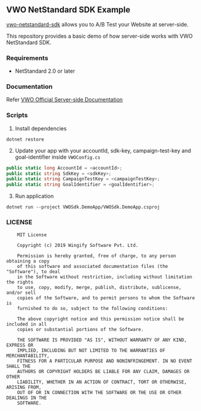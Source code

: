 ## VWO NetStandard SDK Example

[vwo-netstandard-sdk](https://gitlab.com/sidhant.gakhar/vwo-netstandard-sdk) allows you to A/B Test your Website at server-side.

This repository provides a basic demo of how server-side works with VWO NetStandard SDK.

### Requirements

- NetStandard 2.0 or later

### Documentation

Refer [VWO Official Server-side Documentation](https://developers.vwo.com/reference#server-side-introduction)

### Scripts

1. Install dependencies

```
dotnet restore
```

2. Update your app with your accountId, sdk-key, campaign-test-key and goal-identifier inside `VWOConfig.cs`

```c#
public static long AccountId = <accountId>;
public static string SdkKey = <sdkKey>;
public static string CampaignTestKey = <campaignTestKey>;
public static string GoalIdentifier = <goalIdentifier>;

```

3. Run application

```
dotnet run --project VWOSdk.DemoApp/VWOSdk.DemoApp.csproj
```

### LICENSE

```text
    MIT License

    Copyright (c) 2019 Wingify Software Pvt. Ltd.

    Permission is hereby granted, free of charge, to any person obtaining a copy
    of this software and associated documentation files (the "Software"), to deal
    in the Software without restriction, including without limitation the rights
    to use, copy, modify, merge, publish, distribute, sublicense, and/or sell
    copies of the Software, and to permit persons to whom the Software is
    furnished to do so, subject to the following conditions:

    The above copyright notice and this permission notice shall be included in all
    copies or substantial portions of the Software.

    THE SOFTWARE IS PROVIDED "AS IS", WITHOUT WARRANTY OF ANY KIND, EXPRESS OR
    IMPLIED, INCLUDING BUT NOT LIMITED TO THE WARRANTIES OF MERCHANTABILITY,
    FITNESS FOR A PARTICULAR PURPOSE AND NONINFRINGEMENT. IN NO EVENT SHALL THE
    AUTHORS OR COPYRIGHT HOLDERS BE LIABLE FOR ANY CLAIM, DAMAGES OR OTHER
    LIABILITY, WHETHER IN AN ACTION OF CONTRACT, TORT OR OTHERWISE, ARISING FROM,
    OUT OF OR IN CONNECTION WITH THE SOFTWARE OR THE USE OR OTHER DEALINGS IN THE
    SOFTWARE.
```
